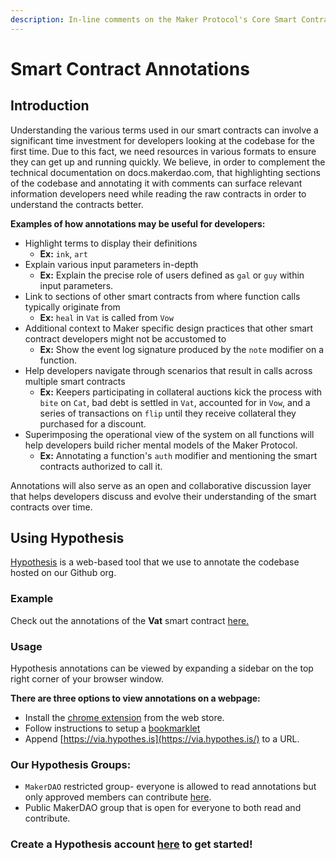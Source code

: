 ```yaml
---
description: In-line comments on the Maker Protocol's Core Smart Contracts
---
```


# Smart Contract Annotations

## Introduction

Understanding the various terms used in our smart contracts can involve a significant time investment for developers looking at the codebase for the first time. Due to this fact, we need resources in various formats to ensure they can get up and running quickly. We believe, in order to complement the technical documentation on docs.makerdao.com, that highlighting sections of the codebase and annotating it with comments can surface relevant information developers need while reading the raw contracts in order to understand the contracts better.

**Examples of how annotations may be useful for developers:**

* Highlight terms to display their definitions 
  * **Ex:** `ink`, `art`
* Explain various input parameters in-depth 
  * **Ex:** Explain the precise role of users defined as `gal` or `guy` within input parameters.
* Link to sections of other smart contracts from where function calls typically originate from
  * **Ex:** `heal` in `Vat` is called from `Vow`
* Additional context to Maker specific design practices that other smart contract developers might not be accustomed to
  * **Ex:** Show the event log signature produced by the `note` modifier on a function.
* Help developers navigate through scenarios that result in calls across multiple smart contracts
  * **Ex:** Keepers participating in collateral auctions kick the process with `bite` on `Cat`, bad debt is settled in `Vat`, accounted for in `Vow`, and a series of transactions on `flip` until they receive collateral they purchased for a discount.
* Superimposing the operational view of the system on all functions will help developers build richer mental models of the Maker Protocol. 
  * **Ex:** Annotating a function's `auth` modifier and mentioning the smart contracts authorized to call it.

Annotations will also serve as an open and collaborative discussion layer that helps developers discuss and evolve their understanding of the smart contracts over time.

## Using Hypothesis

[Hypothesis](https://web.hypothes.is/) is a web-based tool that we use to annotate the codebase hosted on our Github org.

### **Example**

Check out the annotations of the **Vat** smart contract [here. ](https://via.hypothes.is/https://github.com/makerdao/dss/blob/master/src/vat.sol)

### Usage

Hypothesis annotations can be viewed by expanding a sidebar on the top right corner of your browser window.

**There are three options to view annotations on a webpage:** 

* Install the [chrome extension](https://chrome.google.com/webstore/detail/hypothesis-web-pdf-annota/bjfhmglciegochdpefhhlphglcehbmek) from the web store.
* Follow instructions to setup a [bookmarklet](https://web.hypothes.is/start/)
* Append [https://via.hypothes.is](https://via.hypothes.is/) to a URL.

### **Our Hypothesis Groups:**

* `MakerDAO` restricted group- everyone is allowed to read annotations but only approved members can contribute [here](https://hypothes.is/groups/zy1LApRW/makerdao).
* Public MakerDAO group that is open for everyone to both read and contribute.

### Create a Hypothesis account [here](https://hypothes.is/signup) to get started!

